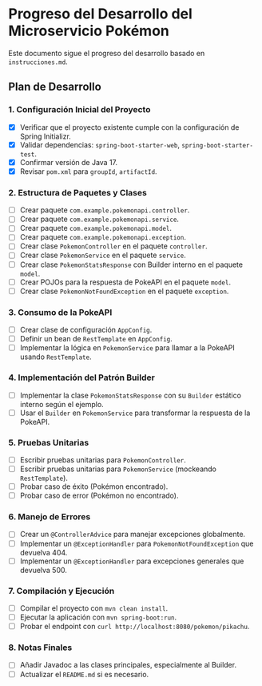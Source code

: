 # Progreso del Desarrollo del Microservicio Pokémon

Este documento sigue el progreso del desarrollo basado en `instrucciones.md`.

## Plan de Desarrollo

### 1. Configuración Inicial del Proyecto
- [x] Verificar que el proyecto existente cumple con la configuración de Spring Initializr.
- [x] Validar dependencias: `spring-boot-starter-web`, `spring-boot-starter-test`.
- [x] Confirmar versión de Java 17.
- [x] Revisar `pom.xml` para `groupId`, `artifactId`.

### 2. Estructura de Paquetes y Clases
- [ ] Crear paquete `com.example.pokemonapi.controller`.
- [ ] Crear paquete `com.example.pokemonapi.service`.
- [ ] Crear paquete `com.example.pokemonapi.model`.
- [ ] Crear paquete `com.example.pokemonapi.exception`.
- [ ] Crear clase `PokemonController` en el paquete `controller`.
- [ ] Crear clase `PokemonService` en el paquete `service`.
- [ ] Crear clase `PokemonStatsResponse` con Builder interno en el paquete `model`.
- [ ] Crear POJOs para la respuesta de PokeAPI en el paquete `model`.
- [ ] Crear clase `PokemonNotFoundException` en el paquete `exception`.

### 3. Consumo de la PokeAPI
- [ ] Crear clase de configuración `AppConfig`.
- [ ] Definir un bean de `RestTemplate` en `AppConfig`.
- [ ] Implementar la lógica en `PokemonService` para llamar a la PokeAPI usando `RestTemplate`.

### 4. Implementación del Patrón Builder
- [ ] Implementar la clase `PokemonStatsResponse` con su `Builder` estático interno según el ejemplo.
- [ ] Usar el `Builder` en `PokemonService` para transformar la respuesta de la PokeAPI.

### 5. Pruebas Unitarias
- [ ] Escribir pruebas unitarias para `PokemonController`.
- [ ] Escribir pruebas unitarias para `PokemonService` (mockeando `RestTemplate`).
- [ ] Probar caso de éxito (Pokémon encontrado).
- [ ] Probar caso de error (Pokémon no encontrado).

### 6. Manejo de Errores
- [ ] Crear un `@ControllerAdvice` para manejar excepciones globalmente.
- [ ] Implementar un `@ExceptionHandler` para `PokemonNotFoundException` que devuelva 404.
- [ ] Implementar un `@ExceptionHandler` para excepciones generales que devuelva 500.

### 7. Compilación y Ejecución
- [ ] Compilar el proyecto con `mvn clean install`.
- [ ] Ejecutar la aplicación con `mvn spring-boot:run`.
- [ ] Probar el endpoint con `curl http://localhost:8080/pokemon/pikachu`.

### 8. Notas Finales
- [ ] Añadir Javadoc a las clases principales, especialmente al Builder.
- [ ] Actualizar el `README.md` si es necesario.
